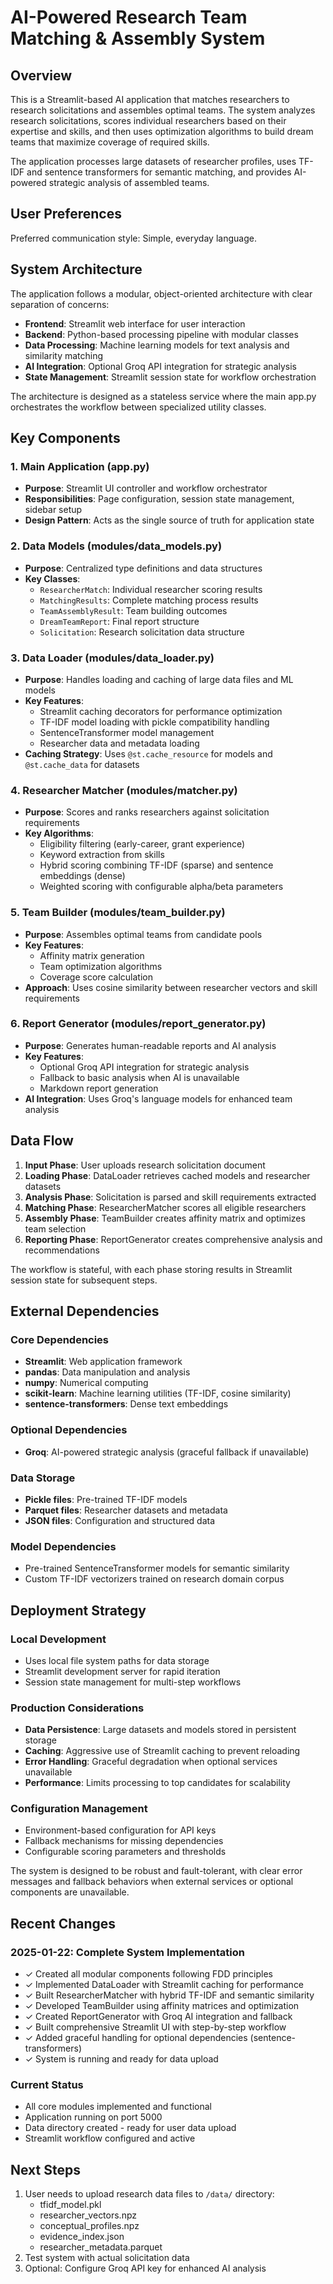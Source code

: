 # AI-Powered Research Team Matching & Assembly System

## Overview

This is a Streamlit-based AI application that matches researchers to research solicitations and assembles optimal teams. The system analyzes research solicitations, scores individual researchers based on their expertise and skills, and then uses optimization algorithms to build dream teams that maximize coverage of required skills.

The application processes large datasets of researcher profiles, uses TF-IDF and sentence transformers for semantic matching, and provides AI-powered strategic analysis of assembled teams.

## User Preferences

Preferred communication style: Simple, everyday language.

## System Architecture

The application follows a modular, object-oriented architecture with clear separation of concerns:

- **Frontend**: Streamlit web interface for user interaction
- **Backend**: Python-based processing pipeline with modular classes
- **Data Processing**: Machine learning models for text analysis and similarity matching
- **AI Integration**: Optional Groq API integration for strategic analysis
- **State Management**: Streamlit session state for workflow orchestration

The architecture is designed as a stateless service where the main app.py orchestrates the workflow between specialized utility classes.

## Key Components

### 1. Main Application (app.py)
- **Purpose**: Streamlit UI controller and workflow orchestrator
- **Responsibilities**: Page configuration, session state management, sidebar setup
- **Design Pattern**: Acts as the single source of truth for application state

### 2. Data Models (modules/data_models.py)
- **Purpose**: Centralized type definitions and data structures
- **Key Classes**:
  - `ResearcherMatch`: Individual researcher scoring results
  - `MatchingResults`: Complete matching process results
  - `TeamAssemblyResult`: Team building outcomes
  - `DreamTeamReport`: Final report structure
  - `Solicitation`: Research solicitation data structure

### 3. Data Loader (modules/data_loader.py)
- **Purpose**: Handles loading and caching of large data files and ML models
- **Key Features**:
  - Streamlit caching decorators for performance optimization
  - TF-IDF model loading with pickle compatibility handling
  - SentenceTransformer model management
  - Researcher data and metadata loading
- **Caching Strategy**: Uses `@st.cache_resource` for models and `@st.cache_data` for datasets

### 4. Researcher Matcher (modules/matcher.py)
- **Purpose**: Scores and ranks researchers against solicitation requirements
- **Key Algorithms**:
  - Eligibility filtering (early-career, grant experience)
  - Keyword extraction from skills
  - Hybrid scoring combining TF-IDF (sparse) and sentence embeddings (dense)
  - Weighted scoring with configurable alpha/beta parameters

### 5. Team Builder (modules/team_builder.py)
- **Purpose**: Assembles optimal teams from candidate pools
- **Key Features**:
  - Affinity matrix generation
  - Team optimization algorithms
  - Coverage score calculation
- **Approach**: Uses cosine similarity between researcher vectors and skill requirements

### 6. Report Generator (modules/report_generator.py)
- **Purpose**: Generates human-readable reports and AI analysis
- **Key Features**:
  - Optional Groq API integration for strategic analysis
  - Fallback to basic analysis when AI is unavailable
  - Markdown report generation
- **AI Integration**: Uses Groq's language models for enhanced team analysis

## Data Flow

1. **Input Phase**: User uploads research solicitation document
2. **Loading Phase**: DataLoader retrieves cached models and researcher datasets
3. **Analysis Phase**: Solicitation is parsed and skill requirements extracted
4. **Matching Phase**: ResearcherMatcher scores all eligible researchers
5. **Assembly Phase**: TeamBuilder creates affinity matrix and optimizes team selection
6. **Reporting Phase**: ReportGenerator creates comprehensive analysis and recommendations

The workflow is stateful, with each phase storing results in Streamlit session state for subsequent steps.

## External Dependencies

### Core Dependencies
- **Streamlit**: Web application framework
- **pandas**: Data manipulation and analysis
- **numpy**: Numerical computing
- **scikit-learn**: Machine learning utilities (TF-IDF, cosine similarity)
- **sentence-transformers**: Dense text embeddings

### Optional Dependencies
- **Groq**: AI-powered strategic analysis (graceful fallback if unavailable)

### Data Storage
- **Pickle files**: Pre-trained TF-IDF models
- **Parquet files**: Researcher datasets and metadata
- **JSON files**: Configuration and structured data

### Model Dependencies
- Pre-trained SentenceTransformer models for semantic similarity
- Custom TF-IDF vectorizers trained on research domain corpus

## Deployment Strategy

### Local Development
- Uses local file system paths for data storage
- Streamlit development server for rapid iteration
- Session state management for multi-step workflows

### Production Considerations
- **Data Persistence**: Large datasets and models stored in persistent storage
- **Caching**: Aggressive use of Streamlit caching to prevent reloading
- **Error Handling**: Graceful degradation when optional services unavailable
- **Performance**: Limits processing to top candidates for scalability

### Configuration Management
- Environment-based configuration for API keys
- Fallback mechanisms for missing dependencies
- Configurable scoring parameters and thresholds

The system is designed to be robust and fault-tolerant, with clear error messages and fallback behaviors when external services or optional components are unavailable.

## Recent Changes

### 2025-01-22: Complete System Implementation
- ✓ Created all modular components following FDD principles
- ✓ Implemented DataLoader with Streamlit caching for performance
- ✓ Built ResearcherMatcher with hybrid TF-IDF and semantic similarity
- ✓ Developed TeamBuilder using affinity matrices and optimization
- ✓ Created ReportGenerator with Groq AI integration and fallback
- ✓ Built comprehensive Streamlit UI with step-by-step workflow
- ✓ Added graceful handling for optional dependencies (sentence-transformers)
- ✓ System is running and ready for data upload

### Current Status
- All core modules implemented and functional
- Application running on port 5000
- Data directory created - ready for user data upload
- Streamlit workflow configured and active

## Next Steps
1. User needs to upload research data files to `/data/` directory:
   - tfidf_model.pkl
   - researcher_vectors.npz  
   - conceptual_profiles.npz
   - evidence_index.json
   - researcher_metadata.parquet
2. Test system with actual solicitation data
3. Optional: Configure Groq API key for enhanced AI analysis